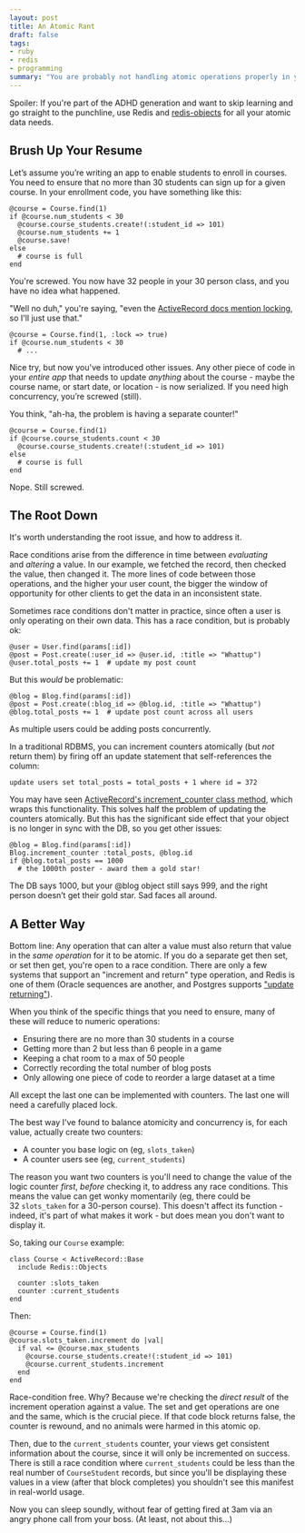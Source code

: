 ```yaml
---
layout: post
title: An Atomic Rant
draft: false
tags:
- ruby
- redis
- programming
summary: "You are probably not handling atomic operations properly in your app, and probably have some nasty lurking race conditions. The worst part is these will get worse as your user count increases, are difficult to reproduce, and usually happen in your most critical pieces of code. (And no, your unit tests can't catch them either.)"
---
```


Spoiler: If you're part of the ADHD generation and want to skip learning and go straight to the punchline, use Redis and <a href="http://github.com/nateware/redis-objects">redis-objects</a> for all your atomic data needs.

Brush Up Your Resume
------------------------

Let’s assume you’re writing an app to enable students to enroll in courses. You need to ensure that no more than 30 students can sign up for a given course. In your enrollment code, you have something like this:

    @course = Course.find(1)
    if @course.num_students < 30
      @course.course_students.create!(:student_id => 101)
      @course.num_students += 1
      @course.save!
    else
      # course is full
    end

You're screwed. You now have 32 people in your 30 person class, and you have no idea what happened.

"Well no duh," you're saying, "even the <a href="http://api.rubyonrails.org/classes/ActiveRecord/Locking/Pessimistic.html">ActiveRecord docs mention locking</a>, so I'll just use that."

    @course = Course.find(1, :lock => true)
    if @course.num_students < 30
      # ...

Nice try, but now you've introduced other issues. Any other piece of code in your *entire app* that needs to update *anything* about the course - maybe the course name, or start date, or location - is now serialized. If you need high concurrency, you’re screwed (still).

You think, "ah-ha, the problem is having a separate counter!"

    @course = Course.find(1)
    if @course.course_students.count < 30
      @course.course_students.create!(:student_id => 101)
    else
      # course is full
    end

Nope. Still screwed.

The Root Down
-------------
It's worth understanding the root issue, and how to address it.

Race conditions arise from the difference in time between *evaluating* and *altering* a value. In our example, we fetched the record, then checked the value, then changed it. The more lines of code between those operations, and the higher your user count, the bigger the window of opportunity for other clients to get the data in an inconsistent state.

Sometimes race conditions don't matter in practice, since often a user is only operating on their own data. This has a race condition, but is probably ok:

    @user = User.find(params[:id])
    @post = Post.create(:user_id => @user.id, :title => "Whattup")
    @user.total_posts += 1  # update my post count

But this *would* be problematic:

    @blog = Blog.find(params[:id])
    @post = Post.create(:blog_id => @blog.id, :title => "Whattup")
    @blog.total_posts += 1  # update post count across all users

As multiple users could be adding posts concurrently.

In a traditional RDBMS, you can increment counters atomically (but *not* return them) by firing off an update statement that self-references the column:

    update users set total_posts = total_posts + 1 where id = 372

You may have seen <a href="http://api.rubyonrails.org/classes/ActiveRecord/Base.html#M002278">ActiveRecord's increment_counter class method</a>, which wraps this functionality. This solves half the problem of updating the counters atomically. But this has the significant side effect that your object is no longer in sync with the DB, so you get other issues:

    @blog = Blog.find(params[:id])
    Blog.increment_counter :total_posts, @blog.id
    if @blog.total_posts == 1000
      # the 1000th poster - award them a gold star!

The DB says 1000, but your @blog object still says 999, and the right person doesn’t get their gold star. Sad faces all around.

A Better Way
------------
Bottom line: Any operation that can alter a value must also return that value in the *same operation* for it to be atomic. If you do a separate get then set, or set then get, you're open to a race condition. There are only a few systems that support an "increment and return" type operation, and Redis is one of them (Oracle sequences are another, and Postgres supports ["update returning"](http://www.postgresql.org/docs/8.2/static/sql-update.html "Postgres docs")).

When you think of the specific things that you need to ensure, many of these will reduce to numeric operations:

* Ensuring there are no more than 30 students in a course
* Getting more than 2 but less than 6 people in a game
* Keeping a chat room to a max of 50 people
* Correctly recording the total number of blog posts
* Only allowing one piece of code to reorder a large dataset at a time

All except the last one can be implemented with counters. The last one will need a carefully placed lock.

The best way I've found to balance atomicity and concurrency is, for each value, actually create two counters:

* A counter you base logic on (eg, `slots_taken`)
* A counter users see (eg, `current_students`)

The reason you want two counters is you'll need to change the value of the logic counter *first*, *before* checking it, to address any race conditions. This means the value can get wonky momentarily (eg, there could be 32 `slots_taken` for a 30-person course). This doesn't affect its function - indeed, it's part of what makes it work - but does mean you don't want to display it.

So, taking our `Course` example:

    class Course < ActiveRecord::Base
      include Redis::Objects

      counter :slots_taken
      counter :current_students
    end

Then:

    @course = Course.find(1)
    @course.slots_taken.increment do |val|
      if val <= @course.max_students
        @course.course_students.create!(:student_id => 101)
        @course.current_students.increment
      end
    end

Race-condition free. Why? Because we're checking the *direct result* of the increment operation against a value.  The set and get operations are one and the same, which is the crucial piece.  If that code block returns false, the counter is rewound, and no animals were harmed in this atomic op.

Then, due to the `current_students` counter, your views get consistent information about the course, since it will only be incremented on success. There is still a race condition where `current_students` could be less than the real number of `CourseStudent` records, but since you'll be displaying these values in a view (after that block completes) you shouldn't see this manifest in real-world usage.

Now you can sleep soundly, without fear of getting fired at 3am via an angry phone call from your boss. (At least, not about this…)

